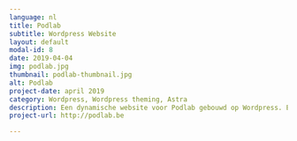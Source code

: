 ```yaml
---
language: nl
title: Podlab
subtitle: Wordpress Website
layout: default
modal-id: 8
date: 2019-04-04
img: podlab.jpg
thumbnail: podlab-thumbnail.jpg
alt: Podlab
project-date: april 2019
category: Wordpress, Wordpress theming, Astra
description: Een dynamische website voor Podlab gebouwd op Wordpress. Er werd gebruik gemaakt van een kant en klare lay-out met het thema Astra.
project-url: http://podlab.be

---
```

